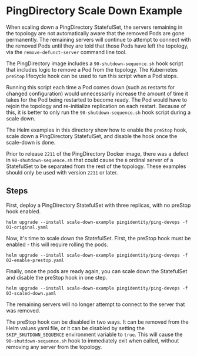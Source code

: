 # PingDirectory Scale Down Example
When scaling down a PingDirectory StatefulSet, the servers remaining in the topology are not automatically aware that the removed Pods are gone permanently. The remaining servers will continue to attempt to connect with the removed Pods until they are told that those Pods have left the topology, via the `remove-defunct-server` command line tool.

The PingDirectory image includes a `90-shutdown-sequence.sh` hook script that includes logic to remove a Pod from the topology. The Kubernetes `preStop` lifecycle hook can be used to run this script when a Pod stops.

Running this script each time a Pod comes down (such as restarts for changed configuration) would unnecessarily increase the amount of time it takes for the Pod being restarted to become ready. The Pod would have to rejoin the topology and re-initialize replication on each restart. Because of this, it is better to only run the `90-shutdown-sequence.sh` hook script during a scale down.

The Helm examples in this directory show how to enable the `preStop` hook, scale down a PingDirectory StatefulSet, and disable the hook once the scale-down is done.

Prior to release `2211` of the PingDirectory Docker image, there was a defect in `90-shutdown-sequence.sh` that could cause the `0` ordinal server of a StatefulSet to be separated from the rest of the topology. These examples should only be used with version `2211` or later.

## Steps
First, deploy a PingDirectory StatefulSet with three replicas, with no preStop hook enabled.
```
helm upgrade --install scale-down-example pingidentity/ping-devops -f 01-original.yaml
```

Now, it's time to scale down the StatefulSet. First, the preStop hook must be enabled - this will require rolling the pods.
```
helm upgrade --install scale-down-example pingidentity/ping-devops -f 02-enable-prestop.yaml
```

Finally, once the pods are ready again, you can scale down the StatefulSet and disable the preStop hook in one step.
```
helm upgrade --install scale-down-example pingidentity/ping-devops -f 03-scaled-down.yaml
```

The remaining servers will no longer attempt to connect to the server that was removed.

The preStop hook can be disabled in two ways. It can be removed from the Helm values yaml file, or it can be disabled by setting the `SKIP_SHUTDOWN_SEQUENCE` environment variable to `true`. This will cause the `90-shutdown-sequence.sh` hook to immediately exit when called, without removing any server from the topology.
